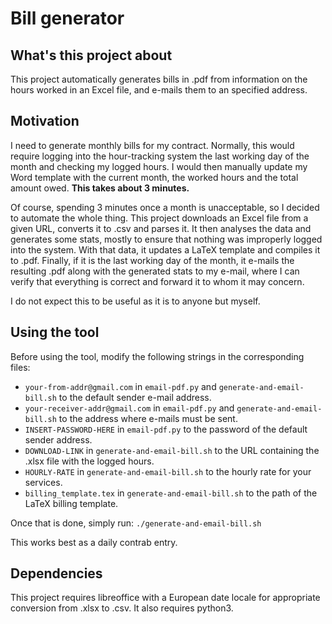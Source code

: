 # Bill generator
## What's this project about
This project automatically generates bills in .pdf from information on the
hours worked in an Excel file, and e-mails them to an specified address.

## Motivation
I need to generate monthly bills for my contract. Normally, this would require
logging into the hour-tracking system the last working day of the month and
checking my logged hours. I would then manually update my Word template with
the current month, the worked hours and the total amount owed. **This takes
about 3 minutes.**

Of course, spending 3 minutes once a month is unacceptable, so I decided to
automate the whole thing. This project downloads an Excel file from a given
URL, converts it to .csv and parses it. It then analyses the data and generates
some stats, mostly to ensure that nothing was improperly logged into the
system. With that data, it updates a LaTeX template and compiles it to .pdf.
Finally, if it is the last working day of the month, it e-mails the resulting
.pdf along with the generated stats to my e-mail, where I can verify that
everything is correct and forward it to whom it may concern.

I do not expect this to be useful as it is to anyone but myself.

## Using the tool
Before using the tool, modify the following strings in the corresponding files:
* `your-from-addr@gmail.com` in `email-pdf.py` and `generate-and-email-bill.sh`
  to the default sender e-mail address.
* `your-receiver-addr@gmail.com` in `email-pdf.py` and
  `generate-and-email-bill.sh` to the address where e-mails must be sent.
* `INSERT-PASSWORD-HERE` in `email-pdf.py` to the password of the default
  sender address.
* `DOWNLOAD-LINK` in `generate-and-email-bill.sh` to the URL containing the
  .xlsx file with the logged hours.
* `HOURLY-RATE` in `generate-and-email-bill.sh` to the hourly rate for your
  services.
* `billing_template.tex` in `generate-and-email-bill.sh` to the path of the
  LaTeX billing template.

Once that is done, simply run:
`./generate-and-email-bill.sh`

This works best as a daily contrab entry.

## Dependencies
This project requires libreoffice with a European date locale for appropriate conversion from .xlsx to .csv.
It also requires python3.
